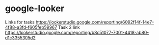 # google-looker
Links for tasks
https://lookerstudio.google.com/reporting/6092f14f-14e7-4f88-a3fd-f605feb59967
Task 2 link 
https://lookerstudio.google.com/reporting/b8c51077-7001-4418-ab80-d1c3355305d2
